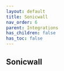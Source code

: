 ```yaml
---
layout: default
title: Sonicwall
nav_order: 6
parent: Integrations
has_children: false
has_toc: false
---
```


## Sonicwall 